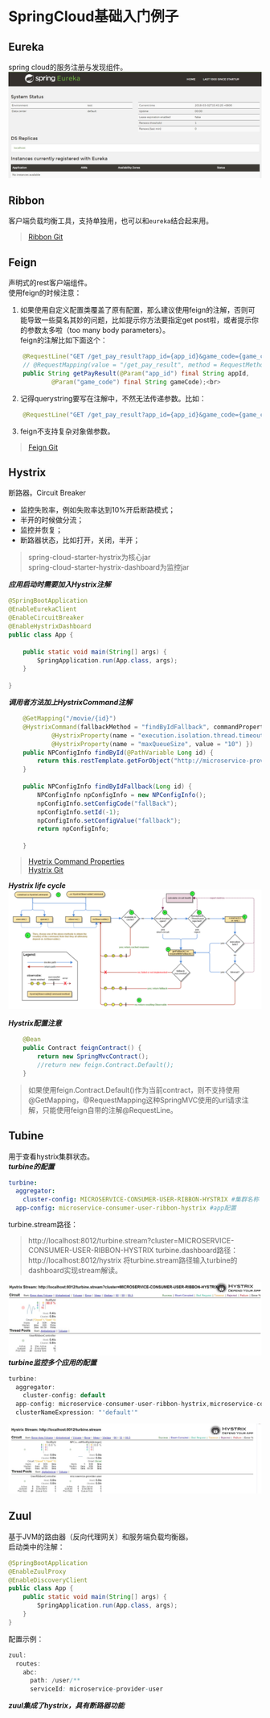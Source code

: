 # SpringCloud基础入门例子

## Eureka
spring cloud的服务注册与发现组件。<br>
![](https://github.com/kyo-qin/panda/blob/master/panda-resources/images/eureka01.jpg)

## Ribbon
客户端负载均衡工具，支持单独用，也可以和`eureka`结合起来用。<br>
>[Ribbon Git](https://github.com/Netflix/ribbon/wiki/Working-with-load-balancers)

## Feign
声明式的rest客户端组件。<br>
使用feign的时候注意：<br>
1. 如果使用自定义配置类覆盖了原有配置，那么建议使用feign的注解，否则可能导致一些莫名其妙的问题，比如提示你方法要指定get post啦，或者提示你的参数太多啦（too many body parameters）。<br>
feign的注解比如下面这个：<br>
```java
    @RequestLine("GET /get_pay_result?app_id={app_id}&game_code={game_code}") // 不用这个注解的话，在使用覆盖配置类的情况下会报错
    // @RequestMapping(value = "/get_pay_result", method = RequestMethod.GET)
    public String getPayResult(@Param("app_id") final String appId,
            @Param("game_code") final String gameCode);<br>
```
2. 记得querystring要写在注解中，不然无法传递参数。比如：<br>
```java
    @RequestLine("GET /get_pay_result?app_id={app_id}&game_code={game_code}") //app_id和game_code需要指定。
```
3. feign不支持复杂对象做参数。<br>
>[Feign Git](https://github.com/OpenFeign/feign)

## Hystrix
断路器。Circuit Breaker<br>
* 监控失败率，例如失败率达到10%开启断路模式；
* 半开的时候做分流；
* 监控并恢复；
* 断路器状态，比如打开，关闭，半开；<br>
>spring-cloud-starter-hystrix为核心jar<br>
>spring-cloud-starter-hystrix-dashboard为监控jar<br>

***应用启动时需要加入Hystrix注解***
```java
@SpringBootApplication
@EnableEurekaClient
@EnableCircuitBreaker
@EnableHystrixDashboard
public class App {

    public static void main(String[] args) {
        SpringApplication.run(App.class, args);
    }
    
}
```
***调用者方法加上HystrixCommand注解***
```java
    @GetMapping("/movie/{id}")
    @HystrixCommand(fallbackMethod = "findByIdFallback", commandProperties = {
            @HystrixProperty(name = "execution.isolation.thread.timeoutInMilliseconds", value = "4000"),
            @HystrixProperty(name = "maxQueueSize", value = "10") })
    public NPConfigInfo findById(@PathVariable Long id) {
        return this.restTemplate.getForObject("http://microservice-provider-user/simple/" + id, NPConfigInfo.class);
    }

    public NPConfigInfo findByIdFallback(Long id) {
        NPConfigInfo npConfigInfo = new NPConfigInfo();
        npConfigInfo.setConfigCode("fallBack");
        npConfigInfo.setId(-1);
        npConfigInfo.setConfigValue("fallback");
        return npConfigInfo;

    }
```
>[Hyetrix Command Properties](https://github.com/Netflix/Hystrix/wiki/Configuration#circuitBreaker.errorThresholdPercentage)<br>
>[Hystrix Git](https://github.com/Netflix/Hystrix)<br>

***Hystrix life cycle***
![](https://github.com/kyo-qin/panda/blob/master/panda-resources/images/hystrix-life-cycle.png)

***Hystrix配置注意***
```java
    @Bean
    public Contract feignContract() {
        return new SpringMvcContract();
        //return new feign.Contract.Default();
    }
```
>如果使用feign.Contract.Default()作为当前contract，则不支持使用@GetMapping，@RequestMapping这种SpringMVC使用的url请求注解，只能使用feign自带的注解@RequestLine。<br>

## Tubine
用于查看hystrix集群状态。<br>
***turbine的配置***
```yaml
turbine:
  aggregator:
    cluster-config: MICROSERVICE-CONSUMER-USER-RIBBON-HYSTRIX #集群名称
  app-config: microservice-consumer-user-ribbon-hystrix #app配置
```
turbine.stream路径：<br>
>http://localhost:8012/turbine.stream?cluster=MICROSERVICE-CONSUMER-USER-RIBBON-HYSTRIX
turbine.dashboard路径：<br>
>http://localhost:8012/hystrix
>将turbine.stream路径输入turbine的dashboard实现stream解读。

![](https://github.com/kyo-qin/panda/blob/master/panda-resources/images/turbine-dashboard.jpg)
***turbine监控多个应用的配置***
```java
turbine:
  aggregator:
    cluster-config: default
  app-config: microservice-consumer-user-ribbon-hystrix,microservice-consumer-user-feign-hystrix
  clusterNameExpression: "'default'"
```
![](https://github.com/kyo-qin/panda/blob/master/panda-resources/images/turbine-dashboard-n.jpg)

## Zuul
基于JVM的路由器（反向代理网关）和服务端负载均衡器。<br>
启动类中的注解：<br>
```java
@SpringBootApplication
@EnableZuulProxy
@EnableDiscoveryClient
public class App {
    public static void main(String[] args) {
        SpringApplication.run(App.class, args);
    }
}
```
配置示例：<br>
```java
zuul:
  routes:
    abc:
      path: /user/**
      serviceId: microservice-provider-user
```
***zuul集成了hystrix，具有断路器功能***
